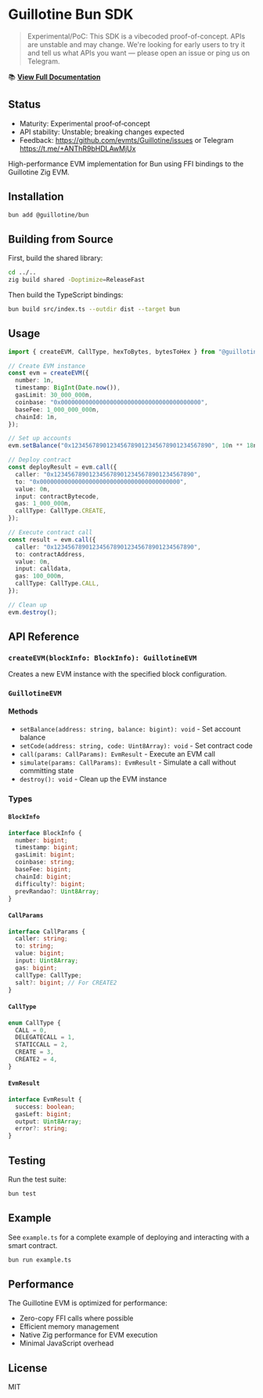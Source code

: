 # Guillotine Bun SDK

> Experimental/PoC: This SDK is a vibecoded proof-of-concept. APIs are unstable and may change. We're looking for early users to try it and tell us what APIs you want — please open an issue or ping us on Telegram.

📚 **[View Full Documentation](https://guillotine.dev/sdks/bun)**

## Status

- Maturity: Experimental proof‑of‑concept
- API stability: Unstable; breaking changes expected
- Feedback: https://github.com/evmts/Guillotine/issues or Telegram https://t.me/+ANThR9bHDLAwMjUx

High-performance EVM implementation for Bun using FFI bindings to the Guillotine Zig EVM.

## Installation

```bash
bun add @guillotine/bun
```

## Building from Source

First, build the shared library:

```bash
cd ../..
zig build shared -Doptimize=ReleaseFast
```

Then build the TypeScript bindings:

```bash
bun build src/index.ts --outdir dist --target bun
```

## Usage

```typescript
import { createEVM, CallType, hexToBytes, bytesToHex } from "@guillotine/bun";

// Create EVM instance
const evm = createEVM({
  number: 1n,
  timestamp: BigInt(Date.now()),
  gasLimit: 30_000_000n,
  coinbase: "0x0000000000000000000000000000000000000000",
  baseFee: 1_000_000_000n,
  chainId: 1n,
});

// Set up accounts
evm.setBalance("0x1234567890123456789012345678901234567890", 10n ** 18n);

// Deploy contract
const deployResult = evm.call({
  caller: "0x1234567890123456789012345678901234567890",
  to: "0x0000000000000000000000000000000000000000",
  value: 0n,
  input: contractBytecode,
  gas: 1_000_000n,
  callType: CallType.CREATE,
});

// Execute contract call
const result = evm.call({
  caller: "0x1234567890123456789012345678901234567890",
  to: contractAddress,
  value: 0n,
  input: calldata,
  gas: 100_000n,
  callType: CallType.CALL,
});

// Clean up
evm.destroy();
```

## API Reference

### `createEVM(blockInfo: BlockInfo): GuillotineEVM`

Creates a new EVM instance with the specified block configuration.

### `GuillotineEVM`

#### Methods

- `setBalance(address: string, balance: bigint): void` - Set account balance
- `setCode(address: string, code: Uint8Array): void` - Set contract code
- `call(params: CallParams): EvmResult` - Execute an EVM call
- `simulate(params: CallParams): EvmResult` - Simulate a call without committing state
- `destroy(): void` - Clean up the EVM instance

### Types

#### `BlockInfo`
```typescript
interface BlockInfo {
  number: bigint;
  timestamp: bigint;
  gasLimit: bigint;
  coinbase: string;
  baseFee: bigint;
  chainId: bigint;
  difficulty?: bigint;
  prevRandao?: Uint8Array;
}
```

#### `CallParams`
```typescript
interface CallParams {
  caller: string;
  to: string;
  value: bigint;
  input: Uint8Array;
  gas: bigint;
  callType: CallType;
  salt?: bigint; // For CREATE2
}
```

#### `CallType`
```typescript
enum CallType {
  CALL = 0,
  DELEGATECALL = 1,
  STATICCALL = 2,
  CREATE = 3,
  CREATE2 = 4,
}
```

#### `EvmResult`
```typescript
interface EvmResult {
  success: boolean;
  gasLeft: bigint;
  output: Uint8Array;
  error?: string;
}
```

## Testing

Run the test suite:

```bash
bun test
```

## Example

See `example.ts` for a complete example of deploying and interacting with a smart contract.

```bash
bun run example.ts
```

## Performance

The Guillotine EVM is optimized for performance:
- Zero-copy FFI calls where possible
- Efficient memory management
- Native Zig performance for EVM execution
- Minimal JavaScript overhead

## License

MIT
